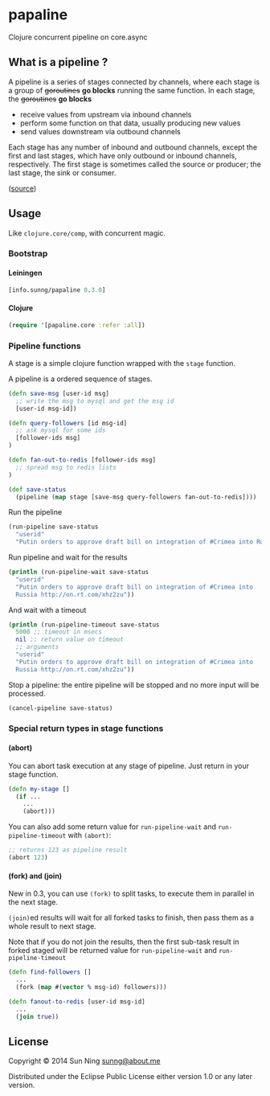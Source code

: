 # papaline

Clojure concurrent pipeline on core.async

## What is a pipeline ?

A pipeline is a series of stages connected by channels, where each
stage is a group of ~~goroutines~~ **go blocks** running the same
function. In each stage, the ~~goroutines~~ **go blocks**

* receive values from upstream via inbound channels
* perform some function on that data, usually producing new values
* send values downstream via outbound channels

Each stage has any number of inbound and outbound channels, except the
first and last stages, which have only outbound or inbound channels,
respectively. The first stage is sometimes called the source or
producer; the last stage, the sink or consumer.

([source](http://blog.golang.org/pipelines))

## Usage

Like `clojure.core/comp`, with concurrent magic.

### Bootstrap

#### Leiningen

```clojure
[info.sunng/papaline 0.3.0]
```

#### Clojure

```clojure
(require '[papaline.core :refer :all])
```

### Pipeline functions

A stage is a simple clojure function wrapped with the `stage`
function.

A pipeline is a ordered sequence of stages.

```clojure
(defn save-msg [user-id msg]
  ;; write the msg to mysql and get the msg id
  [user-id msg-id])

(defn query-followers [id msg-id]
  ;; ask mysql for some ids
  [follower-ids msg]
)

(defn fan-out-to-redis [follower-ids msg]
  ;; spread msg to redis lists
)

(def save-status
  (pipeline (map stage [save-msg query-followers fan-out-to-redis])))

```

Run the pipeline

```clojure
(run-pipeline save-status
  "userid"
  "Putin orders to approve draft bill on integration of #Crimea into Russia http://on.rt.com/xhz2zu")
```

Run pipeline and wait for the results

```clojure
(println (run-pipeline-wait save-status
  "userid"
  "Putin orders to approve draft bill on integration of #Crimea into
  Russia http://on.rt.com/xhz2zu"))
```

And wait with a timeout

```clojure
(println (run-pipeline-timeout save-status
  5000 ;; timeout in msecs
  nil ;; return value on timeout
  ;; arguments
  "userid"
  "Putin orders to approve draft bill on integration of #Crimea into
  Russia http://on.rt.com/xhz2zu"))
```

Stop a pipeline: the entire pipeline will be stopped and no more input
will be processed.

```clojure
(cancel-pipeline save-status)
```

### Special return types in stage functions

#### (abort)

You can abort task execution at any stage of pipeline. Just return in
your stage function.

```clojure
(defn my-stage []
  (if ...
    ...
    (abort)))
```

You can also add some return value for `run-pipeline-wait` and
`run-pipeline-timeout` with `(abort)`:

```clojure
;; returns 123 as pipeline result
(abort 123)
```

#### (fork) and (join)

New in 0.3, you can use `(fork)` to split tasks, to execute them in
parallel in the next stage.

`(join)`ed results will wait for all forked tasks to finish, then pass
them as a whole result to next stage.

Note that if you do not join the results, then the first sub-task
result in forked staged will be returned value for `run-pipeline-wait`
and `run-pipeline-timeout`

```clojure
(defn find-followers []
  ...
  (fork (map #(vector % msg-id) followers)))

(defn fanout-to-redis [user-id msg-id]
  ...
  (join true))
```

## License

Copyright © 2014 Sun Ning <sunng@about.me>

Distributed under the Eclipse Public License either version 1.0 or any
later version.
